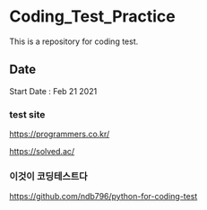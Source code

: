# Coding_Test_Practice

This is a repository for coding test.

## Date

Start Date : Feb 21 2021

### test site

https://programmers.co.kr/

https://solved.ac/

### 이것이 코딩테스트다

https://github.com/ndb796/python-for-coding-test
